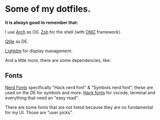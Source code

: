 # Some of my dotfiles. #
**It is always good to remember that:**

I use [Arch](https://archlinux.org "OS") as OS.
[Zsh](https://www.zsh.org/ "Shell") for the shell (with [OMZ](https://ohmyz.sh/ "Shell framework") framework).

[Qtile](https://qtile.org/ "Desktop Enviroment") as DE.

[Lightdm](https://github.com/canonical/lightdm "Display manager") for display management.

And a little more, there are some dependencies, like:

## Fonts ##
[Nerd Fonts](https://www.nerdfonts.com/ "Nerd fonts") specifically "Hack nerd font" & "Symbols nerd font", these are used on the DE for symbols and more.
[Hack fonts](https://sourcefoundry.org/hack/ "Hack fonts") for vscode, terminal and everything that need an "easy read".

There are some fonts that are not listed because they are no fundamental for my UI. Those are "user picks".